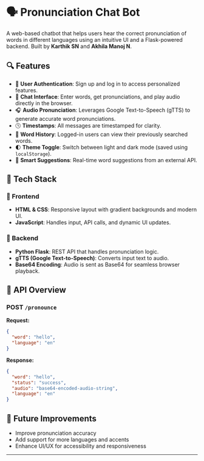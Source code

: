 

# 🗣️ Pronunciation Chat Bot

A web-based chatbot that helps users hear the correct pronunciation of words in different languages using an intuitive UI and a Flask-powered backend. Built by **Karthik SN** and **Akhila Manoj N**.

## 🔍 Features

- 🔐 **User Authentication**: Sign up and log in to access personalized features.
- 💬 **Chat Interface**: Enter words, get pronunciations, and play audio directly in the browser.
- 🎧 **Audio Pronunciation**: Leverages Google Text-to-Speech (gTTS) to generate accurate word pronunciations.
- 🕓 **Timestamps**: All messages are timestamped for clarity.
- 💾 **Word History**: Logged-in users can view their previously searched words.
- 🌓 **Theme Toggle**: Switch between light and dark mode (saved using `localStorage`).
- 🧠 **Smart Suggestions**: Real-time word suggestions from an external API.

## 🧱 Tech Stack

### 🔹 Frontend
- **HTML & CSS**: Responsive layout with gradient backgrounds and modern UI.
- **JavaScript**: Handles input, API calls, and dynamic UI updates.

### 🔹 Backend
- **Python Flask**: REST API that handles pronunciation logic.
- **gTTS (Google Text-to-Speech)**: Converts input text to audio.
- **Base64 Encoding**: Audio is sent as Base64 for seamless browser playback.

## 🔁 API Overview

### POST `/pronounce`
**Request:**
```json
{
  "word": "hello",
  "language": "en"
}
```

**Response:**
```json
{
  "word": "hello",
  "status": "success",
  "audio": "base64-encoded-audio-string",
  "language": "en"
}
```

## 📌 Future Improvements

- Improve pronunciation accuracy
- Add support for more languages and accents
- Enhance UI/UX for accessibility and responsiveness



---
